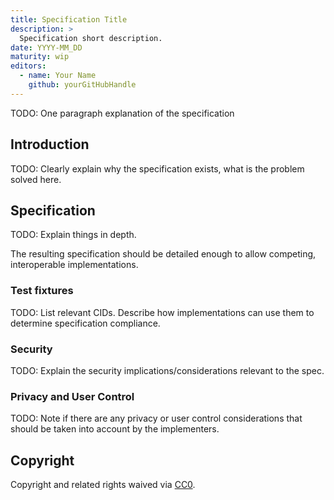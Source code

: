 ```yaml
---
title: Specification Title
description: >
  Specification short description.
date: YYYY-MM_DD
maturity: wip
editors:
  - name: Your Name
    github: yourGitHubHandle
---
```


TODO: One paragraph explanation of the specification

## Introduction

TODO: Clearly explain why the specification exists, what is the problem solved here.

## Specification

TODO: Explain things in depth.

The resulting specification should be detailed enough to allow competing,
interoperable implementations.

### Test fixtures

TODO: List relevant CIDs. Describe how implementations can use them to determine
specification compliance.

### Security

TODO: Explain the security implications/considerations relevant to the spec.

### Privacy and User Control

TODO: Note if there are any privacy or user control considerations that should be
taken into account by the implementers.

## Copyright

Copyright and related rights waived via [CC0](https://creativecommons.org/publicdomain/zero/1.0/).
